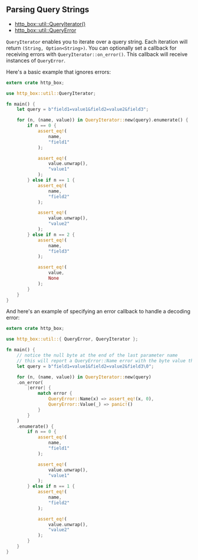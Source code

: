 ## Parsing Query Strings

- [http_box::util::QueryIterator()](https://docs.rs/http-box/0.1.4/http_box/util/struct.QueryIterator.html)
- [http_box::util::QueryError](https://docs.rs/http-box/0.1.4/http_box/util/enum.QueryError.html)

`QueryIterator` enables you to iterate over a query string. Each iteration will return
`(String, Option<String>)`. You can optionally set a callback for receiving errors with
`QueryIterator::on_error()`. This callback will receive instances of `QueryError`.

Here's a basic example that ignores errors:

```rust
extern crate http_box;

use http_box::util::QueryIterator;

fn main() {
    let query = b"field1=value1&field2=value2&field3";

    for (n, (name, value)) in QueryIterator::new(query).enumerate() {
        if n == 0 {
            assert_eq!(
                name,
                "field1"
            );

            assert_eq!(
                value.unwrap(),
                "value1"
            );
        } else if n == 1 {
            assert_eq!(
                name,
                "field2"
            );

            assert_eq!(
                value.unwrap(),
                "value2"
            );
        } else if n == 2 {
            assert_eq!(
                name,
                "field3"
            );

            assert_eq!(
                value,
                None
            );
        }
    }
}
```

And here's an example of specifying an error callback to handle a decoding error:

```rust
extern crate http_box;

use http_box::util::{ QueryError, QueryIterator };

fn main() {
    // notice the null byte at the end of the last parameter name
    // this will report a QueryError::Name error with the byte value that triggered the error
    let query = b"field1=value1&field2=value2&field3\0";

    for (n, (name, value)) in QueryIterator::new(query)
    .on_error(
        |error| {
            match error {
                QueryError::Name(x) => assert_eq!(x, 0),
                QueryError::Value(_) => panic!()
            }
        }
    )
    .enumerate() {
        if n == 0 {
            assert_eq!(
                name,
                "field1"
            );

            assert_eq!(
                value.unwrap(),
                "value1"
            );
        } else if n == 1 {
            assert_eq!(
                name,
                "field2"
            );

            assert_eq!(
                value.unwrap(),
                "value2"
            );
        }
    }
}
```

